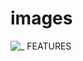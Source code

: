 # images


![_ FEATURES](https://github.com/user-attachments/assets/4fc16c21-1d03-468d-bcca-4624ad4da895)
